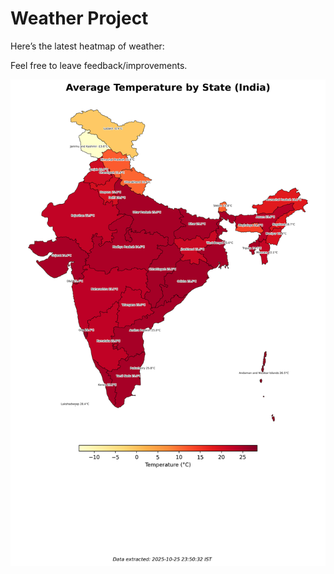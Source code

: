 # Weather Project

Here’s the latest heatmap of weather:

Feel free to leave feedback/improvements.

![India Heatmap](docs/assets/india_heatmap.png?v=FD14F3)
